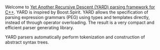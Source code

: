Welcome to [Yet Another Recursive Descent (YARD) parsing framework for C++](http://yard-parser.sourceforge.net/). YARD is inspired by Boost.Spirit. YARD allows the specification of parsing expression grammars (PEG) using types and templates directly, instead of through operator overloading. The result is a very compact and efficient parser generating library.

YARD parsers automatically perform tokenization and construction of abstract syntax trees.